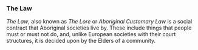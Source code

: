 ### The Law
*The Law*, also known as *The Lore* or *Aboriginal Customary Law* is a social contract that Aboriginal societies live by. These include things that people must or must not do, and, unlike European societies with their court structures, it is decided upon by the Elders of a community.